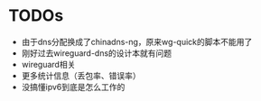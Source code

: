 # TODOs

* 由于dns分配换成了chinadns-ng，原来wg-quick的脚本不能用了
* 刚好过去wireguard-dns的设计本就有问题
* wireguard相关
* 更多统计信息（丢包率、错误率）
* 没搞懂ipv6到底是怎么工作的
